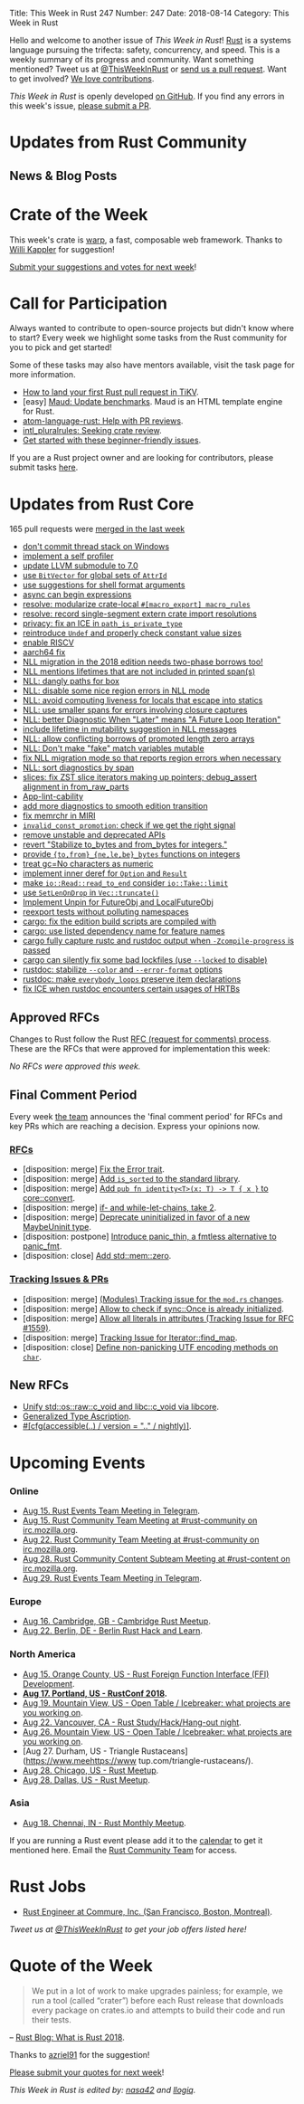 Title: This Week in Rust 247
Number: 247
Date: 2018-08-14
Category: This Week in Rust

Hello and welcome to another issue of *This Week in Rust*!
[Rust](http://rust-lang.org) is a systems language pursuing the trifecta: safety, concurrency, and speed.
This is a weekly summary of its progress and community.
Want something mentioned? Tweet us at [@ThisWeekInRust](https://twitter.com/ThisWeekInRust) or [send us a pull request](https://github.com/cmr/this-week-in-rust).
Want to get involved? [We love contributions](https://github.com/rust-lang/rust/blob/master/CONTRIBUTING.md).

*This Week in Rust* is openly developed [on GitHub](https://github.com/cmr/this-week-in-rust).
If you find any errors in this week's issue, [please submit a PR](https://github.com/cmr/this-week-in-rust/pulls).

# Updates from Rust Community

## News & Blog Posts

# Crate of the Week

This week's crate is [warp](https://github.com/seanmonstar/warp), a fast, composable web framework. Thanks to [Willi Kappler](https://users.rust-lang.org/t/crate-of-the-week/2704/428) for suggestion!

[Submit your suggestions and votes for next week][submit_crate]!

[submit_crate]: https://users.rust-lang.org/t/crate-of-the-week/2704

# Call for Participation

Always wanted to contribute to open-source projects but didn't know where to start?
Every week we highlight some tasks from the Rust community for you to pick and get started!

Some of these tasks may also have mentors available, visit the task page for more information.

* [How to land your first Rust pull request in TiKV](https://www.pingcap.com/blog/adding-built-in-functions-to-tikv/).
* [easy] [Maud: Update benchmarks](https://github.com/lfairy/maud/issues/143). Maud is an HTML template engine for Rust.
* [atom-language-rust: Help with PR reviews](https://users.rust-lang.org/t/twir-call-for-participation/4821/202).
* [intl_pluralrules: Seeking crate review](https://users.rust-lang.org/t/twir-call-for-participation/4821/203).
* [Get started with these beginner-friendly issues](https://www.rustaceans.org/findwork/starters).

If you are a Rust project owner and are looking for contributors, please submit tasks [here][guidelines].

[guidelines]: https://users.rust-lang.org/t/twir-call-for-participation/4821

# Updates from Rust Core

165 pull requests were [merged in the last week][merged]

[merged]: https://github.com/search?q=is%3Apr+org%3Arust-lang+is%3Amerged+merged%3A2018-07-23..2018-07-31

* [don't commit thread stack on Windows](https://github.com/rust-lang/rust/pull/52847)
* [implement a self profiler](https://github.com/rust-lang/rust/pull/51657)
* [update LLVM submodule to 7.0](https://github.com/rust-lang/rust/pull/52983)
* [use `BitVector` for global sets of `AttrId`](https://github.com/rust-lang/rust/pull/52799)
* [use suggestions for shell format arguments](https://github.com/rust-lang/rust/pull/52888)
* [async can begin expressions](https://github.com/rust-lang/rust/pull/52954)
* [resolve: modularize crate-local `#[macro_export] macro_rules`](https://github.com/rust-lang/rust/pull/52234)
* [resolve: record single-segment extern crate import resolutions](https://github.com/rust-lang/rust/pull/52930)
* [privacy: fix an ICE in `path_is_private_type`](https://github.com/rust-lang/rust/pull/53001)
* [reintroduce `Undef` and properly check constant value sizes](https://github.com/rust-lang/rust/pull/52712)
* [enable RISCV](https://github.com/rust-lang/rust/pull/52787)
* [aarch64 fix](https://github.com/rust-lang/llvm/pull/123)
* [NLL migration in the 2018 edition needs two-phase borrows too!](https://github.com/rust-lang/rust/pull/52975)
* [NLL mentions lifetimes that are not included in printed span(s)](https://github.com/rust-lang/rust/pull/52973)
* [NLL: dangly paths for box](https://github.com/rust-lang/rust/pull/52782)
* [NLL: disable some nice region errors in NLL mode](https://github.com/rust-lang/rust/pull/53115)
* [NLL: avoid computing liveness for locals that escape into statics](https://github.com/rust-lang/rust/pull/52991)
* [NLL: use smaller spans for errors involving closure captures](https://github.com/rust-lang/rust/pull/52959)
* [NLL: better Diagnostic When "Later" means "A Future Loop Iteration"](https://github.com/rust-lang/rust/pull/52948)
* [include lifetime in mutability suggestion in NLL messages](https://github.com/rust-lang/rust/pull/52883)
* [NLL: allow conflicting borrows of promoted length zero arrays](https://github.com/rust-lang/rust/pull/52834)
* [NLL: Don't make "fake" match variables mutable](https://github.com/rust-lang/rust/pull/52810)
* [fix NLL migration mode so that reports region errors when necessary](https://github.com/rust-lang/rust/pull/53045)
* [NLL: sort diagnostics by span](https://github.com/rust-lang/rust/pull/52904)
* [slices: fix ZST slice iterators making up pointers; debug_assert alignment in from_raw_parts](https://github.com/rust-lang/rust/pull/52206)
* [App-lint-cability](https://github.com/rust-lang/rust/pull/52968)
* [add more diagnostics to smooth edition transition](https://github.com/rust-lang/cargo/pull/5824)
* [fix memrchr in MIRI](https://github.com/rust-lang/rust/pull/52854)
* [`invalid_const_promotion`: check if we get the right signal](https://github.com/rust-lang/rust/pull/52823)
* [remove unstable and deprecated APIs](https://github.com/rust-lang/rust/pull/52732)
* [revert "Stabilize to_bytes and from_bytes for integers."](https://github.com/rust-lang/rust/pull/52850)
* [provide `{to,from}_{ne,le,be}_bytes` functions on integers](https://github.com/rust-lang/rust/pull/51919)
* [treat gc=No characters as numeric](https://github.com/rust-lang/rust/pull/51609)
* [implement inner deref for `Option` and `Result`](https://github.com/rust-lang/rust/pull/50267)
* [make `io::Read::read_to_end` consider `io::Take::limit`](https://github.com/rust-lang/rust/pull/52939)
* [use `SetLenOnDrop` in `Vec::truncate()`](https://github.com/rust-lang/rust/pull/52908)
* [Implement Unpin for FutureObj and LocalFutureObj](https://github.com/rust-lang/rust/pull/52870)
* [reexport tests without polluting namespaces](https://github.com/rust-lang/rust/pull/52890)
* [cargo: fix the edition build scripts are compiled with](https://github.com/rust-lang/cargo/pull/5861)
* [cargo: use listed dependency name for feature names](https://github.com/rust-lang/cargo/pull/5811)
* [cargo fully capture rustc and rustdoc output when `-Zcompile-progress` is passed](https://github.com/rust-lang/cargo/pull/5862)
* [cargo can silently fix some bad lockfiles (use `--locked` to disable)](https://github.com/rust-lang/cargo/pull/5831)
* [rustdoc: stabilize `--color` and `--error-format` options](https://github.com/rust-lang/rust/pull/53003)
* [rustdoc: make `everybody_loops` preserve item declarations](https://github.com/rust-lang/rust/pull/53002)
* [fix ICE when rustdoc encounters certain usages of HRTBs](https://github.com/rust-lang/rust/pull/52990)

## Approved RFCs

Changes to Rust follow the Rust [RFC (request for comments)
process](https://github.com/rust-lang/rfcs#rust-rfcs). These
are the RFCs that were approved for implementation this week:

*No RFCs were approved this week.*

## Final Comment Period

Every week [the team](https://www.rust-lang.org/team.html) announces the
'final comment period' for RFCs and key PRs which are reaching a
decision. Express your opinions now.

### [RFCs](https://github.com/rust-lang/rfcs/labels/final-comment-period)

* [disposition: merge] [Fix the Error trait](https://github.com/rust-lang/rfcs/pull/2504).
* [disposition: merge] [Add `is_sorted` to the standard library](https://github.com/rust-lang/rfcs/pull/2351).
* [disposition: merge] [Add `pub fn identity<T>(x: T) -> T { x }` to core::convert](https://github.com/rust-lang/rfcs/pull/2306).
* [disposition: merge] [if- and while-let-chains, take 2](https://github.com/rust-lang/rfcs/pull/2497).
* [disposition: merge] [Deprecate uninitialized in favor of a new MaybeUninit type](https://github.com/rust-lang/rfcs/pull/1892).
* [disposition: postpone] [Introduce panic_thin, a fmtless alternative to panic_fmt](https://github.com/rust-lang/rfcs/pull/2305).
* [disposition: close] [Add std::mem::zero](https://github.com/rust-lang/rfcs/pull/2291).

### [Tracking Issues & PRs](https://github.com/rust-lang/rust/labels/final-comment-period)

* [disposition: merge] [(Modules) Tracking issue for the `mod.rs` changes](https://github.com/rust-lang/rust/issues/53125).
* [disposition: merge] [Allow to check if sync::Once is already initialized](https://github.com/rust-lang/rust/pull/53027).
* [disposition: merge] [Allow all literals in attributes (Tracking Issue for RFC #1559)](https://github.com/rust-lang/rust/issues/34981).
* [disposition: merge] [Tracking Issue for Iterator::find_map](https://github.com/rust-lang/rust/issues/49602).
* [disposition: close] [Define non-panicking UTF encoding methods on `char`](https://github.com/rust-lang/rust/pull/52580).

## New RFCs

* [Unify std::os::raw::c_void and libc::c_void via libcore](https://github.com/rust-lang/rfcs/pull/2521).
* [Generalized Type Ascription](https://github.com/rust-lang/rfcs/pull/2522).
* [#\[cfg(accessible(..) / version = ".." / nightly)\]](https://github.com/rust-lang/rfcs/pull/2523).

# Upcoming Events

### Online

* [Aug 15. Rust Events Team Meeting in Telegram](https://t.me/joinchat/EkKINhHCgZ9llzvPidOssA).
* [Aug 15. Rust Community Team Meeting at #rust-community on irc.mozilla.org]().
* [Aug 22. Rust Community Team Meeting at #rust-community on irc.mozilla.org]().
* [Aug 28. Rust Community Content Subteam Meeting at #rust-content on irc.mozilla.org]().
* [Aug 29. Rust Events Team Meeting in Telegram](https://t.me/joinchat/EkKINhHCgZ9llzvPidOssA).

### Europe

* [Aug 16. Cambridge, GB - Cambridge Rust Meetup](https://www.meetup.com/Cambridge-Rust-Meetup/events/pzwshpyxlbvb/).
* [Aug 22. Berlin, DE - Berlin Rust Hack and Learn](https://www.meetup.com/opentechschool-berlin/events/253062831/).

### North America

* [Aug 15. Orange County, US - Rust Foreign Function Interface (FFI) Development](https://www.meetup.com/oc-rust/events/253565445/).
* **[Aug 17. Portland, US - RustConf 2018](http://rustconf.com/).**
* [Aug 19. Mountain View, US - Open Table / Icebreaker: what projects are you working on](https://www.meetup.com/Rust-Dev-in-Mountain-View/events/glnfcpyxlbzb/).
* [Aug 22. Vancouver, CA - Rust Study/Hack/Hang-out night](https://www.meetup.com/Vancouver-Rust/events/dqldspyxlblb/).
* [Aug 26. Mountain View, US - Open Table / Icebreaker: what projects are you working on](https://www.meetup.com/Rust-Dev-in-Mountain-View/events/glnfcpyxlbjc/).
* [Aug 27. Durham, US - Triangle Rustaceans](https://www.meehttps://www tup.com/triangle-rustaceans/).
* [Aug 28. Chicago, US - Rust Meetup](https://www.meetup.com/Chicago-Rust-Meetup/events/253621611/).
* [Aug 28. Dallas, US - Rust Meetup](https://www.meetup.com/Dallas-Rust/events/zfgwzmyxlblc/).

### Asia

* [Aug 18. Chennai, IN - Rust Monthly Meetup](https://www.meetup.com/mad-rs/events/253751178/).

If you are running a Rust event please add it to the [calendar] to get
it mentioned here. Email the [Rust Community Team][community] for access.

[calendar]: https://www.google.com/calendar/embed?src=apd9vmbc22egenmtu5l6c5jbfc%40group.calendar.google.com
[community]: mailto:community-team@rust-lang.org

# Rust Jobs

* [Rust Engineer at Commure, Inc. (San Francisco, Boston, Montreal)](https://www.reddit.com/r/rust/comments/92e67g/commure_healthcare_software_startup_hiring_rust/).

*Tweet us at [@ThisWeekInRust](https://twitter.com/ThisWeekInRust) to get your job offers listed here!*

# Quote of the Week

> We put in a lot of work to make upgrades painless; for example, we run a tool (called “crater”) before each Rust release that downloads every package on crates.io and attempts to build their code and run their tests.

– [Rust Blog: What is Rust 2018](https://blog.rust-lang.org/2018/07/27/what-is-rust-2018.html).

Thanks to [azriel91](https://users.rust-lang.org/u/azriel91) for the suggestion!

[Please submit your quotes for next week](http://users.rust-lang.org/t/twir-quote-of-the-week/328)!

*This Week in Rust is edited by: [nasa42](https://github.com/nasa42) and [llogiq](https://github.com/llogiq).*
